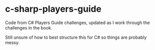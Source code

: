 # c-sharp-players-guide
Code from C# Players Guide challenges, updated as I work through the challenges in the book.

Still unsure of how to best structure this for C# so things are probably 
messy.

